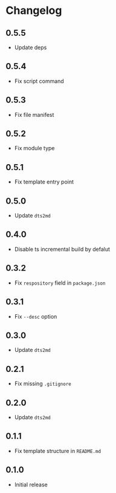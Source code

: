 # Changelog

## 0.5.5

- Update deps

## 0.5.4

- Fix script command

## 0.5.3

- Fix file manifest

## 0.5.2

- Fix module type

## 0.5.1

- Fix template entry point

## 0.5.0

- Update `dts2md`

## 0.4.0

- Disable ts incremental build by defalut

## 0.3.2

- Fix `respository` field in `package.json`

## 0.3.1

- Fix `--desc` option

## 0.3.0

- Update `dts2md`

## 0.2.1

- Fix missing `.gitignore`

## 0.2.0

- Update `dts2md`

## 0.1.1

- Fix template structure in `README.md`

## 0.1.0

- Initial release
